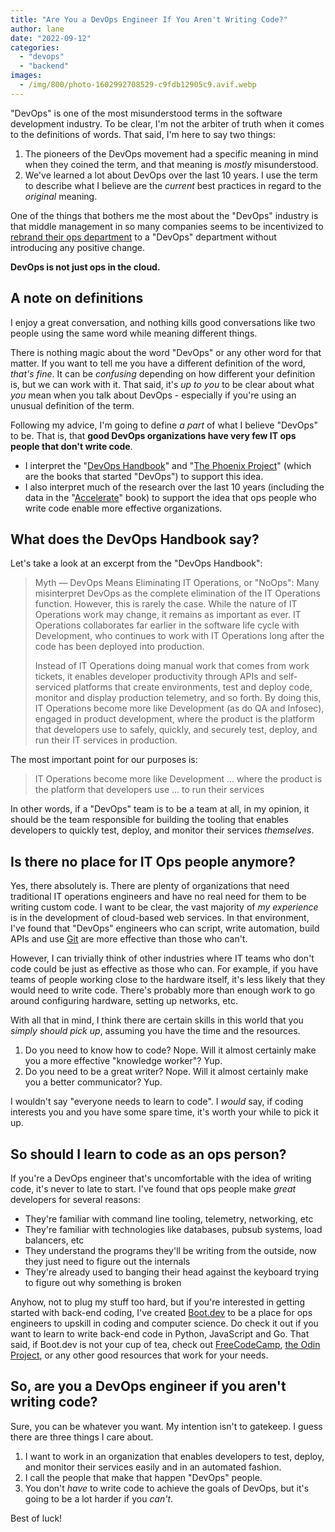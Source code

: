 ```yaml
---
title: "Are You a DevOps Engineer If You Aren't Writing Code?"
author: lane
date: "2022-09-12"
categories:
  - "devops"
  - "backend"
images:
  - /img/800/photo-1602992708529-c9fdb12905c9.avif.webp
---
```


"DevOps" is one of the most misunderstood terms in the software development industry. To be clear, I'm not the arbiter of truth when it comes to the definitions of words. That said, I'm here to say two things:

1. The pioneers of the DevOps movement had a specific meaning in mind when they coined the term, and that meaning is _mostly_ misunderstood.
2. We've learned a lot about DevOps over the last 10 years. I use the term to describe what I believe are the _current_ best practices in regard to the _original_ meaning.

One of the things that bothers me the most about the "DevOps" industry is that middle management in so many companies seems to be incentivized to [rebrand their ops department](https://wagslane.dev/posts/no-one-does-devops/) to a "DevOps" department without introducing any positive change.

**DevOps is not just ops in the cloud.**

## A note on definitions

I enjoy a great conversation, and nothing kills good conversations like two people using the same word while meaning different things.

There is nothing magic about the word "DevOps" or any other word for that matter. If you want to tell me you have a different definition of the word, _that's fine_. It can be _confusing_ depending on how different your definition is, but we can work with it. That said, it's _up to you_ to be clear about what _you_ mean when you talk about DevOps - especially if you're using an unusual definition of the term.

Following my advice, I'm going to define _a part_ of what I believe "DevOps" to be. That is, that **good DevOps organizations have very few IT ops people that don't write code**.

- I interpret the "[DevOps Handbook](https://www.amazon.com/DevOps-Handbook-World-Class-Reliability-Organizations/dp/1942788002)" and "[The Phoenix Project](https://www.amazon.com/Phoenix-Project-DevOps-Helping-Business/dp/1942788290/ref=sr_1_1?crid=JU3U3CV4OQDS&keywords=the+phoenix+project&qid=1662910991&s=books&sprefix=the+phoenix+projec%2Cstripbooks%2C120&sr=1-1)" (which are the books that started "DevOps") to support this idea.
- I also interpret much of the research over the last 10 years (including the data in the "[Accelerate](https://www.amazon.com/Accelerate-Software-Performing-Technology-Organizations/dp/1942788339/ref=sr_1_1?crid=1HX8YTKQW1PHN&keywords=accelerate+book&qid=1662911026&s=books&sprefix=accelerate+boo%2Cstripbooks%2C115&sr=1-1)" book) to support the idea that ops people who write code enable more effective organizations.

## What does the DevOps Handbook say?

Let's take a look at an excerpt from the "DevOps Handbook":

> Myth — DevOps Means Eliminating IT Operations, or "NoOps": Many misinterpret DevOps as the complete elimination of the IT Operations function. However, this is rarely the case. While the nature of IT Operations work may change, it remains as important as ever. IT Operations collaborates far earlier in the software life cycle with Development, who continues to work with IT Operations long after the code has been deployed into production.
>
> Instead of IT Operations doing manual work that comes from work tickets, it enables developer productivity through APIs and self-serviced platforms that create environments, test and deploy code, monitor and display production telemetry, and so forth. By doing this, IT Operations become more like Development (as do QA and Infosec), engaged in product development, where the product is the platform that developers use to safely, quickly, and securely test, deploy, and run their IT services in production.

The most important point for our purposes is:

> IT Operations become more like Development ... where the product is the platform that developers use ... to run their services

In other words, if a "DevOps" team is to be a team at all, in my opinion, it should be the team responsible for building the tooling that enables developers to quickly test, deploy, and monitor their services _themselves_.

## Is there no place for IT Ops people anymore?

Yes, there absolutely is. There are plenty of organizations that need traditional IT operations engineers and have no real need for them to be writing custom code. I want to be clear, the vast majority of _my experience_ is in the development of cloud-based web services. In that environment, I've found that "DevOps" engineers who can script, write automation, build APIs and use [Git](https://www.boot.dev/courses/learn-git) are more effective than those who can't.

However, I can trivially think of other industries where IT teams who don't code could be just as effective as those who can. For example, if you have teams of people working close to the hardware itself, it's less likely that they would need to write code. There's probably more than enough work to go around configuring hardware, setting up networks, etc.

With all that in mind, I think there are certain skills in this world that you _simply should pick up_, assuming you have the time and the resources.

1. Do you need to know how to code? Nope. Will it almost certainly make you a more effective "knowledge worker"? Yup.
2. Do you need to be a great writer? Nope. Will it almost certainly make you a better communicator? Yup.

I wouldn't say "everyone needs to learn to code". I _would_ say, if coding interests you and you have some spare time, it's worth your while to pick it up.

## So should I learn to code as an ops person?

If you're a DevOps engineer that's uncomfortable with the idea of writing code, it's never to late to start. I've found that ops people make _great_ developers for several reasons:

- They're familiar with command line tooling, telemetry, networking, etc
- They're familiar with technologies like databases, pubsub systems, load balancers, etc
- They understand the programs they'll be writing from the outside, now they just need to figure out the internals
- They're already used to banging their head against the keyboard trying to figure out why something is broken

Anyhow, not to plug my stuff too hard, but if you're interested in getting started with back-end coding, I've created [Boot.dev](https://www.boot.dev) to be a place for ops engineers to upskill in coding and computer science. Do check it out if you want to learn to write back-end code in Python, JavaScript and Go. That said, if Boot.dev is not your cup of tea, check out [FreeCodeCamp](https://www.freecodecamp.org/), [the Odin Project](https://www.theodinproject.com/), or any other good resources that work for your needs.

## So, are you a DevOps engineer if you aren't writing code?

Sure, you can be whatever you want. My intention isn't to gatekeep. I guess there are three things I care about.

1. I want to work in an organization that enables developers to test, deploy, and monitor their services easily and in an automated fashion.
2. I call the people that make that happen "DevOps" people.
3. You don't _have_ to write code to achieve the goals of DevOps, but it's going to be a lot harder if you _can't_.

Best of luck!
